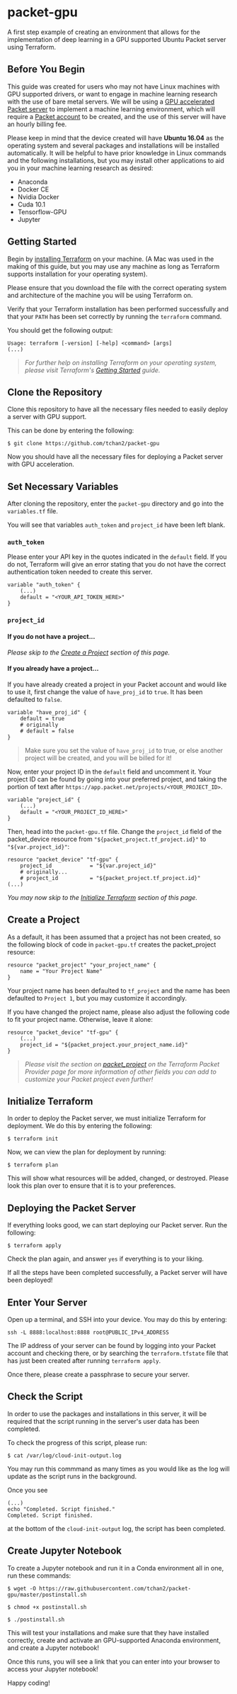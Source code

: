 # packet-gpu
A first step example of creating an environment that allows for the implementation of deep learning in a GPU supported Ubuntu Packet server using Terraform.


## Before You Begin
This guide was created for users who may not have Linux machines with GPU supported drivers, or want to engage in machine learning research with the use of bare metal servers. We will be using a [GPU accelerated Packet server](https://www.packet.com/cloud/) to implement a machine learning environment, which will require a [Packet account](https://app.packet.net/login) to be created, and the use of this server will have an hourly billing fee. 

Please keep in mind that the device created will have <b> Ubuntu 16.04</b> as the operating system and several packages and installations will be installed automatically. It will be helpful to have prior knowledge in Linux commands and the following installations, but you may install other applications to aid you in your machine learning research as desired:

- Anaconda
- Docker CE
- Nvidia Docker
- Cuda 10.1
- Tensorflow-GPU
- Jupyter


## Getting Started
Begin by [installing Terraform](https://www.terraform.io/downloads.html) on your machine. (A Mac was used in the making of this guide, but you may use any machine as long as Terraform supports installation for your operating system). 

Please ensure that you download the file with the correct operating system and architecture of the machine you will be using Terraform on.

Verify that your Terraform installation has been performed successfully and that your `PATH` has been set correctly by running the `terraform` command.

You should get the following output:
```
Usage: terraform [-version] [-help] <command> [args] 
(...)
```

><i> For further help on installing Terraform on your operating system, please visit Terraform's [Getting Started](https://learn.hashicorp.com/terraform/getting-started/install.html) guide. </i>


## Clone the Repository
Clone this repository to have all the necessary files needed to easily deploy a server with GPU support.

This can be done by entering the following: 
```
$ git clone https://github.com/tchan2/packet-gpu
```

Now you should have all the necessary files for deploying a Packet server with GPU acceleration.


## Set Necessary Variables
After cloning the repository, enter the `packet-gpu` directory and go into the `variables.tf` file.

You will see that variables `auth_token` and `project_id` have been left blank.

### `auth_token`
Please enter your API key in the quotes indicated in the `default` field. If you do not, Terraform will give an error stating that you do not have the correct authentication token needed to create this server.
```
variable "auth_token" {
    (...)
    default = "<YOUR_API_TOKEN_HERE>"
}
```
### `project_id`
#### If you do not have a project...
<i> Please skip to the [Create a Project](#create-a-project) section of this page. </i>

#### If you already have a project...
If you have already created a project in your Packet account and would like to use it, first change the value of `have_proj_id` to `true`. It has been defaulted to `false`.

```
variable "have_proj_id" {
    default = true
    # originally
    # default = false
}
```
> Make sure you set the value of `have_proj_id` to true, or else another project will be created, and you will be billed for it!

Now, enter your project ID in the `default` field and uncomment it. Your project ID can be found by going into your preferred project, and taking the portion of text after `https://app.packet.net/projects/<YOUR_PROJECT_ID>`.

```
variable "project_id" {
    (...)
    default = "<YOUR_PROJECT_ID_HERE>"
}
```

Then, head into the `packet-gpu.tf` file. Change the `project_id` field of the packet_device resource from `"${packet_project.tf_project.id}"` to `"${var.project_id}"`:
```
resource "packet_device" "tf-gpu" {
    project_id            = "${var.project_id}"
    # originally... 
    # project_id          = "${packet_project.tf_project.id}"
(...)
```

<i> You may now skip to the [Initialize Terraform](#initialize-terraform) section of this page. </i>


## Create a Project 
As a default, it has been assumed that a project has not been created, so the following block of code in `packet-gpu.tf` creates the packet_project resource:

```
resource "packet_project" "your_project_name" {
    name = "Your Project Name"
}
```
Your project name has been defaulted to `tf_project` and the name has been defaulted to `Project 1`, but you may customize it accordingly.

If you have changed the project name, please also adjust the following code to fit your project name. Otherwise, leave it alone: 
```
resource "packet_device" "tf-gpu" {
    (...)
    project_id = "${packet_project.your_project_name.id}"
}
```
><i> Please visit the section on [packet_project](https://www.terraform.io/docs/providers/packet/r/project.html) on the Terraform Packet Provider page for more information of other fields you can add to customize your Packet project even further! </i>


## Initialize Terraform
In order to deploy the Packet server, we must initialize Terraform for deployment. We do this by entering the following:
```
$ terraform init
```

Now, we can view the plan for deployment by running:
```
$ terraform plan
```

This will show what resources will be added, changed, or destroyed. Please look this plan over to ensure that it is to your preferences.


## Deploying the Packet Server
If everything looks good, we can start deploying our Packet server. Run the following:
```
$ terraform apply
```
Check the plan again, and answer `yes` if everything is to your liking.

If all the steps have been completed successfully, a Packet server will have been deployed!


## Enter Your Server
Open up a terminal, and SSH into your device. You may do this by entering:
```
ssh -L 8888:localhost:8888 root@PUBLIC_IPv4_ADDRESS
```

The IP address of your server can be found by logging into your Packet account and checking there, or by searching the `terraform.tfstate` file that has just been created after running `terraform apply`. 

Once there, please create a passphrase to secure your server.


## Check the Script
In order to use the packages and installations in this server, it will be required that the script running in the server's user data has been completed.

To check the progress of this script, please run:
```
$ cat /var/log/cloud-init-output.log
```
You may run this commmand as many times as you would like as the log will update as the script runs in the background.

Once you see
```
(...)
echo "Completed. Script finished."
Completed. Script finished.
```
at the bottom of the `cloud-init-output` log, the script has been completed.


## Create Jupyter Notebook
<!-- WORK IN PROGRESS -->
To create a Jupyter notebook and run it in a Conda environment all in one, run these commands: 

```
$ wget -O https://raw.githubusercontent.com/tchan2/packet-gpu/master/postinstall.sh

$ chmod +x postinstall.sh

$ ./postinstall.sh
```

This will test your installations and make sure that they have installed correctly, create and activate an GPU-supported Anaconda environment, and create a Jupyter notebook!

<!-- WORK IN PROGRESS -->

Once this runs, you will see a link that you can enter into your browser to access your Jupyter notebook!

Happy coding!

<!-- ## Check Your Installations
To ensure that all installations have been completed successfully, we must run the following to initialize our session after entering our server:
```
$ source ~/.bashrc
```

Now, please check if the following commands return the correct information.

```
$ conda
usage: conda [-h] [-V] command ...
(...)

$ nvidia-docker

Usage: docker [OPTIONS] COMMAND
(...)

$ nvcc -V
nvcc: NVIDIA (R) Cuda compiler driver
Copyright (c) 2005-2019 NVIDIA Corporation
(...)

$ nvidia-smi
Mon Jan 01 01:01:01 2019  // Should show your own timestamp here
+-----------------------------------------------------------------------------+
| NVIDIA-SMI 418.67       Driver Version: 418.67       CUDA Version: 10.1     |
|-------------------------------+----------------------+----------------------+
| GPU  Name        Persistence-M| Bus-Id        Disp.A | Volatile Uncorr. ECC |
| Fan  Temp  Perf  Pwr:Usage/Cap|         Memory-Usage | GPU-Util  Compute M. |
|===============================+======================+======================|
|   0  Tesla V100-SXM2...  Off  | 00000000:62:00.0 Off |                    0 |
| N/A   48C    P0    57W / 300W |      0MiB / 32480MiB |      0%      Default |
+-------------------------------+----------------------+----------------------+
(...)
```


## Install Tensorflow
Finally, we are now able to use our Packet server to open up Jupyter and use it for machine learning!

Run the following command to create a separate environment in Conda. Name it however you like.
```
$ conda create --name juypter_env python=3.7
```

Now, activate this environment.
```
$ conda activate juypter_env
```

Install Tensorflow-GPU and Jupyter.
```
$ pip install tensorflow-gpu
$ pip install jupyter
$ pip install keras
```

Now, you are ready to run your Jupyter notebook!
```
$ jupyter notebook --allow-root
``` -->
